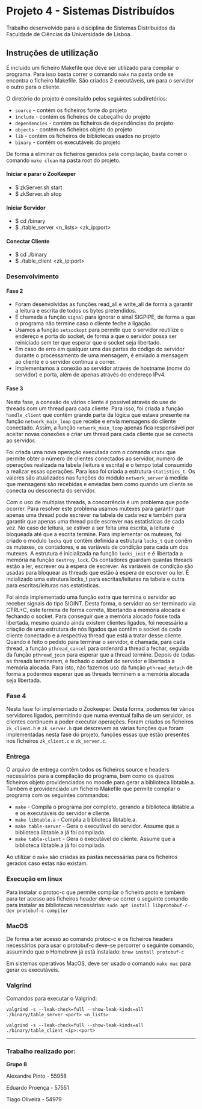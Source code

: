 # Projeto 4 - Sistemas Distribuídos

Trabalho desenvolvido para a disciplina de Sistemas Distribuídos da Faculdade de Ciências da Universidade de Lisboa.

## Instruções de utilização
É incluido um ficheiro Makefile que deve ser utilizado para compilar o programa. Para isso basta correr o comando `make` na pasta onde se encontra o ficheiro Makefile. São criados 2 executáveis, um para o servidor e outro para o cliente.

O diretório do projeto é consituído pelos seguintes subdiretórios:
- `source` - contém os ficheiros fonte do projeto
- `include` - contém os ficheiros de cabeçalho do projeto
- `dependencies` - contém os ficheiros de dependências do projeto
- `objects` - contém os ficheiros objeto do projeto
- `lib` - contém os ficheiros de bibliotecas usados no projeto
- `binary` - contém os executáveis do projeto

De forma a eliminar os ficheiros gerados pela compilação, basta correr o comando `make clean` na pasta root do projeto. 

#### Iniciar e parar o ZooKeeper 

- $ zkServer.sh start
- $ zkServer.sh stop

#### Iniciar Servidor

- $ cd /binary
- $ ./table_server <port> <n_lists> <zk_ip:port>

#### Conectar Cliente

- $ cd ./binary
- $ ./table_client <zk_ip:port>


### Desenvolvimento

#### Fase 2

- Foram desenvolvidas as funções read_all e write_all de forma a garantir a leitura e escrita de todos os bytes pretendidos.
- É chamada a função `signal` para ignorar o sinal SIGPIPE, de forma a que o programa não termine caso o cliente feche a ligação.
- Usamos a função `setsockopt` para permitir que o servidor reutilize o endereço e porta do socket, de forma a que o servidor possa ser reiniciado sem ter que esperar que o socket seja libertado.
- Em caso de erro em qualquer uma das partes do código do servidor durante o processamento de uma mensagem, é enviado a mensagem ao cliente e o servidor continua a correr.
- Implementamos a conexão ao servidor através de hostname (nome do servidor) e porta, além de apenas através do endereço IPv4.

#### Fase 3

Nesta fase, a conexão de vários cliente é possível através do use de threads com um thread para cada cliente. Para isso, foi criada a função `handle_client` que contêm grande parte da lógica que estava presente na função `network_main_loop` que recebe e envia mensagens do cliente conectado. Assim, a função `network_main_loop` apenas fica responsável por aceitar novas conexões e criar um thread para cada cliente que se conecta ao servidor.

Foi criada uma nova operação executada com o comanda `stats` que permite obter o número de clientes conectados ao servidor, numero de operações realizada na tabela (leitura e escrita) e o tempo total consumido a realizar essas operações. Para isso foi criada a estrutura `statistics_t`. Os valores são atualizados nas funções do módulo `network_server` à medida que mensagens são recebidas e enviadas bem como quando um cliente se conecta ou desconecta do servidor.

Com o uso de multiplas threads, a concorrência é um problema que pode ocorrer. Para resolver este problema usamos mutexes para garantir que apenas uma thread pode escrever na tabela de cada vez e também para garantir que apenas uma thread pode escrever nas estatísticas de cada vez. No caso de leitura, se estiver a ser feita uma escrita, a leitura é bloqueada até que a escrita termine. 
Para implementar os mutexes, foi criado o modulo `locks` que contêm definida a estrutura `locks_t` que conêm os mutexes, os contadores, e as variáveis de condição para cada um dos mutexes. A estrutura é inicializada na função `locks_init` e é libertada a memória na função `destroy_lock`. Os contadores guardam quantas threads estão a ler, escrever ou à espera de escrever. As variáveis de condição são usadas para bloquear as threads que estão à espera de escrever ou ler.
É incializado uma estrutura locks_t para escritas/leituras na tabela e outra para escritas/leituras nas estatísticas.

Foi ainda implementado uma função extra que termina o servidor ao receber signais do tipo SIGINT. Desta forma, o servidor ao ser terminado via CTRL+C, este termina de forma correta, libertando a memória alocada e fechando o socket. Para conseguir que a memória alocado fosse toda libertada, mesmo quando ainda existem clientes ligados, foi necessário a criação de uma estrutura de nós ligados que contêm o socket de cada cliente conectado e a respectiva thread que está a tratar desse cliente. Quando é feito o pedido para terminar o servidor, é chamada, para cada thread, a função `pthread_cancel` para ordenard a thread a fechar, seguida da função `pthread_join` para esperar que a thread termine. Depois de todas as threads terminarem, é fechado o socket do servidor e libertada a memória alocada. Para isto, não fazemos uso da função `pthread_detach` de forma a podermos esperar que as threads terminem e a memória alocada seja libertada.

### Fase 4

Nesta fase foi implementado o Zookeeper. Desta forma, podemos ter vários servidores ligados, permitindo que numa eventual falha de um servidor, os clientes continuem a poder executar operações. Foram criados os ficheiros `zk_client.h` e `zk_server.h` que descrevem as várias funções que foram implementadas nesta fase do projeto, funções essas que estão presentes nos ficheiros `zk_client.c` e `zk_server.c`.

### Entrega

O arquivo de entrega contêm todos os ficheiros source e headers necessários para a compilação do programa, bem como os quatros ficheiros objeto providenciados no moodle para gerar a biblioteca libtable.a. Também é providenciado um ficheiro Makefile que permite compilar o programa com os seguintes commandos:

- `make` - Compila o programa por completo, gerando a biblioteca libtable.a e os executáveis do servidor e cliente.
- `make libtable.a` - Compila a biblioteca libtable.a.
- `make table-server` - Gera o executável do servidor. Assume que a biblioteca libtable.a já foi compilada.
- `make table-client` - Gera o executável do cliente. Assume que a biblioteca libtable.a já foi compilada.

Ao utilizar o `make` são criadas as pastas necessárias para os ficheiros gerados caso estas não existam.

### Execução em linux

Para instalar o protoc-c que permite compilar o ficheiro proto e também para ter acesso aos ficheiros header deve-se correr o seguinte comando para instalar as bibliotecas necessárias:
`sudo apt install libprotobuf-c-dev protobuf-c-compiler`

### MacOS 

De forma a ter acesso ao comando protoc-c e os ficheiros headers necessários para usar o protobuf-c deve-se percorrer o seguinte comando, assumindo que o Homebrew já está instalado: `brew install protobuf-c`

Em sistemas operativos MacOS, deve ser usado o comando `make mac` para gerar os executáveis.

### Valgrind

Comandos para executar o Valgrind:

`valgrind -s --leak-check=full --show-leak-kinds=all ./binary/table_server <port> <n_lists>`

`valgrind -s --leak-check=full --show-leak-kinds=all  ./binary/table_client <ip>:<port>`

---

### Trabalho realizado por:

**Grupo 8**

Alexandre Pinto - 55958

Eduardo Proença - 57551

Tiago Oliveira - 54979

